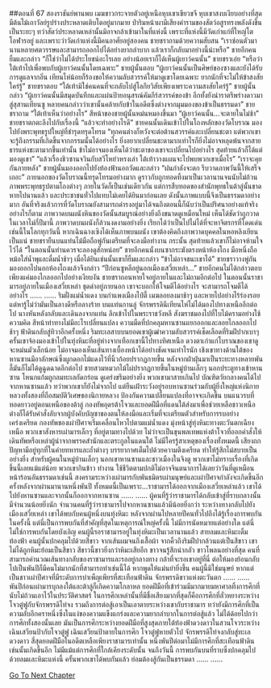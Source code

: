 ##ตอนที่ 67 สองราชันย์พานพบ
เมฆขาวกระจายตัวอยู่เหนือหุบเขาเขียวขจี
หุบเขาสงบเงียบอย่างที่สุด มีต้นไม้เถาวัลย์รูปร่างประหลาดเติบโตอยู่มากมาย ป่าริมหน้าผามีเสียงคำรามของสัตว์อสูรทรงพลังดังขึ้นเป็นระยะๆ ทว่าสัตว์ประหลาดเหล่านั้นมิอาจกล้าเข้ามาในที่แห่งนี้ เพราะที่แห่งนี้มีวัดเก่าแก่ที่ใหญ่โตโอฬารอยู่ และเพราะว่าวัดเก่าแห่งนี้มีคนอาศัยอยู่สองคน
ชายชราถามด้วยความสับสน “เราซ่อนตัวมานานหลายศตวรรษและสามารถออกไปได้อย่างยากลำบาก แล้วเราก็กลับมาอย่างนี้น่ะหรือ”
ชายอีกคนยิ้มและกล่าว “ก็ใช่ว่าไม่ได้ประโยชน์อะไรเลย อย่างน้อยเราก็ได้เห็นผู้เยาว์คนนั้น”
ชายชราเอ่ย “หรือว่าใต้เท้าไปเพื่อพบกับผู้เยาว์คนนั้นโดยเฉพาะ”
ชายผู้นั้นตอบ “ผู้เยาว์คนนั้นเป็นศิษย์ของซางและยังได้รับการดูแลจากอิ๋น เทียนไห่น้อยก็ร้องขอให้ความลับสวรรค์ให้มาดูเขาโดยเฉพาะ ยากนักที่จะไม่ให้ข้าสงสัยใคร่รู้”
ชายชราตอบ “ใต้เท้ามิใช่คนคนที่จะกลับไปสู่โลกียวิสัยเพียงเพราะความสงสัยใคร่รู้”
ชายผู้นั้นกล่าว “ผู้เยาว์คนนั้นมีสมุดบันทึกและแผ่นป้ายอนุสรณ์คัมภีร์สวรรค์ของข้า อีกทั้งยังนำราตรีพร่างดาวมาสู่สุสานเทียนซู หลายคนกล่าวว่าเขานั้นคล้ายกับข้าในอดีตซึ่งต่างจากมุมมองของข้าเป็นธรรมดา”
ชายชราถาม “ใต้เท้าเห็นว่าอย่างไร”
สีหน้าของชายผู้นั้นหม่นหมองขึ้นมา “ผู้เยาว์คนนั้น...จะตายในไม่ช้า”
ชายชราตกตะลึงไปกับเรื่องนี้ “แล้วจะทำอย่างไรดี”
ชายคนนั้นเดินเข้าไปในโถงหลักของวัดโบราณ มองไปยังพระพุทธรูปใหญ่ที่ชำรุดทรุดโทรม “ทุกคนต่างก็หวังจะต่อต้านสวรรค์และเปลี่ยนชะตา แต่พวกเขาจะรู้ถึงกรรมที่เกิดขึ้นจากกรรมนั้นได้อย่างไร ยิ่งอยากเปลี่ยนชะตามากเท่าไรก็ยิ่งไม่อาจหลุดพ้นจากสายธารแห่งชะตามากขึ้นเท่านั้น ข้าไม่อาจมองเห็นได้ว่าชะตาของเขาจะเปลี่ยนไปอย่างไร สุดท้ายแล้วก็ได้แต่มองดูเขา”
“แล้วเรื่องชิวซานจวินกับสวีโหย่วหรงเล่า ใต้เท้าวางแผนจะไปพบพวกเขาเมื่อไร”
“เราจะคุยกันภายหลัง” ชายผู้นั้นมองออกไปยังท้องฟ้านอกวัดและกล่าว “ฝนกำลังจะตก รีบวาดภาพวันนี้ให้เสร็จเถอะ”
ภายนอกของวัดโบราณนี้ทรุดโทรมอย่างมาก ดูราวกับถูกทอดทิ้งมาเป็นเวลานานจนนับไม่ถ้วน ภาพพระพุทธรูปตามโถงต่างๆ ภายในวัดก็เป็นเช่นเดียวกัน แต่การสืบทอดของสำนักพุทธในต้าลู่นั้นขาดหายไปนานแล้ว และประชาชนทั่วไปแทบไม่เคยได้ยินมาก่อนเลย ดังนั้นภาพแบบนี้จึงเป็นธรรมดาอย่างมาก อันที่จริงแล้วการที่วัดโบราณยังสามารถดำรงอยู่มาได้จนถึงตอนนี้ก็นับว่าเป็นปริศนาอย่างแท้จริง
อย่างไรก็ตาม ภาพวาดบนผนังหินของวัดนั้นสมบูรณ์อย่างยิ่งถึงขนาดดูเหมือนใหม่ เห็นได้ชัดว่าถูกวาดในเวลาไม่กี่ปีมานี้
ภาพวาดบนผนังก็ล้วนงดงามอย่างยิ่ง เรียกได้ว่าเป็นไปไม่ได้ที่จะหาจิตรกรที่โดดเด่นเช่นนี้ในโลกทุกวันนี้
หากเฉินฉางเซิงได้เห็นภาพบนผนัง เขาต้องคิดถึงภาพวาดบุคคลในหอหลิงเยียนเป็นแน่
ชายชรายืนบนแท่นไม้มือถือพู่กันเตรียมที่จะลงมือทำงาน กระนั้น สุดท้ายแล้วเขาก็ไม่อาจห้ามใจไว้ได้ “ในตอนนั้นท่านควรจะลองดูสักหน่อย”
ชายอีกคนนั่งบนซากระฆังตรงหน้าห้องโถง มือหนึ่งถือหม้อใส่น้ำพุและดื่มน้ำช้าๆ เมื่อได้ยินเช่นนั้นเขาก็ยิ้มและกล่าว “ข้าไม่อาจชนะเขาได้”
ชายชราวางพู่กัน มองออกไปนอกห้องโถงแล้วจึงกล่าว “ปีก่อนซูหลีอยู่นอกเมืองเสวี่ยเหล่า...”
ชายอีกคนไม่ได้กล่าวตอบ เพียงแค่มองไกลออกไปอย่างเงียบงัน
ชายชราถอนหายใจอยู่ภายในและไม่ถามอีกต่อไป
ในตอนนั้นราชามารอยู่ภายในเมืองเสวี่ยเหล่า ชุดดำอยู่ภายนอก เขาจะบอกให้โจมตีได้อย่างไร จะสามารถโจมตีได้อย่างไร
……
……
ริมฝั่งแม่น้ำแดง บนกำแพงเมืองไป๋ตี้ เมฆลอยลงมาช้าๆ และหายไปอย่างไร้ร่องรอย แต่หารู้ไม่ว่ามันเป็นลางดีหรือลางร้าย
บนแท่นกานลู่ จักรพรรดินีเทียนไห่ไม่ได้มองไปทางเหนืออีกต่อไป นางหันหลังกลับและเดินลงจากแท่น
ลึกเข้าไปในพระราชวังหลี สังฆราชมองไปที่ใบไม้ครามอย่างใช้ความคิด สีหน้าท่าทางไม่มีอะไรเปลี่ยนแปลง
ความมืดที่ปกคลุมหานซานแยกออกและลอยไกลออกไปช้าๆ ฟ้าดินกลับสู่ทิวาอีกครั้งหนึ่ง ริมทะเลสาบบนยอดเขาผู้เฒ่าความลับสวรรค์เช็ดเลือดที่ริมฝีปากเบาๆ ครั้นเขาจ้องมองเข้าไปในทุ่งหิมะที่อยู่ห่างจากเทือกเขานี้ไปทางทิศเหนือ ดวงตาเก่าแก่โบราณของเขาดูจะหม่นมัวเล็กน้อย ไม่อาจมองเห็นเส้นทางเบื้องหน้าได้อย่างชัดเจนเท่าไรนัก
เชิงเขาทางด้านใต้ของหานซานมีอาลักษณ์ซึ่งผูกดอกไม้แดงไว้ที่นิ้วก้อยปรากฏกายขึ้น หลังจากฝ่าฝุ่นมาเป็นระยะทางหลายพันลี้มันก็ไม่ได้ดูฉูดฉาดอีกต่อไป ชายสวมหมวกไม้ไผ่ปรากฏกายขึ้นในหมู่บ้านเล็กๆ นอกประตูทางเข้าหานซาน โหนกแก้มถูกลมทะเลกัดกร่อน ดูเคร่งขรึมอย่างยิ่ง พวกเขามาสายเกินไป บัณฑิตวัยกลางคนได้ไปจากหานซานแล้ว ทว่าพวกเขาก็ยังไม่จากไป แต่ยืนเฝ้าระวังอยู่รอบหานซานร่วมกับผู้ยิ่งใหญ่แห่งนิกายหลวงทั้งสองที่ถือสมบัติวิเศษของนิกายหลวง ป้องกันความเปลี่ยนแปลงที่อาจจะเกิดขึ้น
บนแนวรบที่ทอดยาวอยู่ตอนเหนือของต้าลู่ กองทัพอุดรต้าโจวและยอดฝีมือที่แดนใต้ส่งมาเพื่อช่วยเหลือชาวเหนือต่างก็ได้รับคำสั่งลับจากผู้บังคับบัญชาของตนให้ลงมือและเริ่มที่จะเตรียมตัวสำหรับการรบอย่างเคร่งเครียด กองทัพของเผ่าปีศาจเริ่มเคลื่อนไหวไปตามแม่น้ำแดง มุ่งหน้าสู่ทุ่งหิมะทางตะวันตกเฉียงเหนือ พวกเขาสังหารเผ่ามารเล็กๆ ที่อยู่ตามทางไปด้วย
ไม่ว่าจะเป็นขุนพลเทพแห่งต้าโจวที่ออกคำสั่งให้เดินทัพหรือเหล่าผู้นำจากพรรคสำนักและตระกูลในแดนใต้ ไม่มีใครรู้สาเหตุของเรื่องทั้งหมดนี้ เสียงถกปัญหามีอยู่ทุกที่ในค่ายทหารและถ้ำต่างๆ บรรยากาศเต็มไปด้วยความตึงเครียด ทำให้รู้สึกไม่สบายเป็นอย่างยิ่ง
สำหรับผู้คนในหมู่บ้านเล็กๆ นอกเขาหานซานและชาวเมืองในจิงตู พวกเขาไม่ทราบเรื่องที่เกิดขึ้นนี้เลยแม้แต่น้อย พวกเขากินข้าว ทำงาน ใช้ชีวิตตามปกติไม่อาจจินตนาการได้เลยว่าวันที่ดูเหมือนหน้าร้อนอันธรรมดาเช่นนี้ สงครามระหว่างเผ่ามารกับพันธมิตรเผ่ามนุษย์และเผ่าปีศาจกำลังจะเกิดขึ้นอีกครั้งหลังจากผ่านมานานหนึ่งพันปี
ทั้งหมดนี้เป็นเพราะ...ราชามารได้ออกจากเมืองเสวี่ยเหล่าแล้ว
เขาได้ไปยังหานซานและจากนั้นก็ออกจากหานซาน
……
……
ผู้คนที่รู้ว่าราชามารได้กลับเข้าสู่ที่ราบกลางนั้นมีจำนวนน้อยยิ่งนัก
จำนวนคนที่รู้ว่าราชามารไปจากหานซานแล้วมีน้อยยิ่งกว่า ระหว่างทางกลับไปยังเมืองเสวี่ยเหล่า เขาได้พบกับคนผู้หนึ่งบนทุ่งหิมะ
หลังจากผ่านไปหลายปีคนทั่วไปถึงได้รู้เรื่องการพบกันในครั้งนี้ แต่นี่เป็นการพบกันที่สำคัญที่สุดในเหตุการณ์ใหญ่ครั้งนี้
ไม่มีการนัดหมายแต่อย่างใด แต่นี่ไม่ใช่การพบกันโดยบังเอิญ
คนผู้นี้รอราชามารอยู่ในทุ่งหิมะเป็นเวลานานแล้ว
สายลมและหิมะเต็มท้องฟ้า คนผู้นั้นปกคลุมไปด้วยสีขาว จากเส้นผมจนถึงเสื้อผ้า จากคิ้วถึงริมฝีปากล้วนแต่เป็นสีขาว
เขาไม่ได้ถูกหิมะย้อมเป็นสีขาว สีขาวนี้ขาวยิ่งกว่าหิมะเสียอีก ขาวจนรู้สึกน่ากลัว ขาวโพลนอย่างที่สุด
คนที่สามารถคำนวณเส้นทางกลับของราชามารและรออยู่กลางทาง กล้าที่จะรอเขาอยู่ที่นี่ ต่อให้มองย้อนกลับไปเป็นพันปีก็มีคนไม่มากนักที่สามารถทำเช่นนี้ได้
หากพูดให้แม่นยำยิ่งขึ้น คนผู้นี้มิใช่มนุษย์ หากแต่เป็นชาวเผ่าปีศาจที่มีระดับการบำเพ็ญเพียรที่สะเทือนฟ้าดิน
จักรพรรดิขาวแห่งตะวันตก
……
……
พันปีก่อนเผ่ามารบุกลงใต้และต้าลู่ก็เกิดความโกลาหล ยอดฝีมือที่เข้าร่วมมีมากมายมหาศาลทิ้งการศึกที่นับไม่ถ้วนเอาไว้ในประวัติศาสตร์ ในการศึกเหล่านั้นที่มีชื่อเสียงมากที่สุดก็คือการศึกที่ลั่วหยางระหว่างโจวตู๋ฟูกับจักรพรรดิไท่จง รวมถึงการต่อสู้เอาเป็นเอาตายระหว่างเขากับราชามาร ทว่ายังมีการศึกที่เป็นความลับอีกคราหนึ่งซึ่งในแง่ของความแข็งแกร่งและความยากลำบากในการต่อสู้แล้ว ไม่ได้ด้อยไปกว่าการศึกทั้งสองนั้นเลย มันเป็นการศึกระหว่างยอดฝีมือที่สูงสุดภายใต้ท้องฟ้าดวงดาวในสวนโจวระหว่างเฉินเสวียนป้ากับโจวตู๋ฟู
เฉินเสวียนป้าตายในการศึก โจวตู๋ฟูหายตัวไป จักรพรรดิไท่จงกลับสู่ทะเลดวงดาว สี่สุดยอดฝีมือในอดีตเหลือเพียงราชามารเท่านั้น หนึ่งพันปีต่อมาไม่มีการศึกที่สะเทือนฟ้าดินเช่นนั้นเกิดขึ้นอีก ไม่มีแม้แต่การศึกที่ใกล้เคียงระดับนั้น
จนถึงวันนี้ การพบกันบนที่ราบซึ่งปกคลุมไปด้วยลมและหิมะแห่งนี้
ครั้นพวกเขาได้พบกันแล้ว ย่อมต้องสู้กันเป็นธรรมดา
……
……


[Go To Next Chapter]( ./577.md)